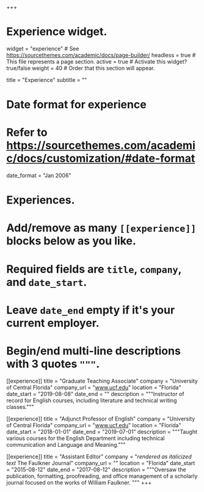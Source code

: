 +++
# Experience widget.
widget = "experience"  # See https://sourcethemes.com/academic/docs/page-builder/
headless = true  # This file represents a page section.
active = true  # Activate this widget? true/false
weight = 40  # Order that this section will appear.

title = "Experience"
subtitle = ""

# Date format for experience
#   Refer to https://sourcethemes.com/academic/docs/customization/#date-format
date_format = "Jan 2006"

# Experiences.
#   Add/remove as many `[[experience]]` blocks below as you like.
#   Required fields are `title`, `company`, and `date_start`.
#   Leave `date_end` empty if it's your current employer.
#   Begin/end multi-line descriptions with 3 quotes `"""`.
[[experience]]
  title = "Graduate Teaching Associate"
  company = "University of Central Florida"
  company_url = "www.ucf.edu"
  location = "Florida"
  date_start = "2019-08-08"
  date_end = ""
  description = """Instructor of record for English courses, including literature and technical writing classes."""

[[experience]]
  title = "Adjunct Professor of English"
  company = "University of Central Florida"
  company_url = "www.ucf.edu"
  location = "Florida"
  date_start = "2018-01-01"
  date_end = "2019-07-01"
  description = """Taught various courses for the English Department including technical communication and Language and Meaning."""

  [[experience]]
    title = "Assistant Editor"
    company = "<em>rendered as italicized text</em>
The Faulkner Journal"
    company_url = ""
    location = "Florida"
    date_start = "2015-08-12"
    date_end = "2017-08-12"
    description = """Oversaw the publication, formatting, proofreading, and office management of a scholarly journal focused on the works of William Faulkner. """
+++
